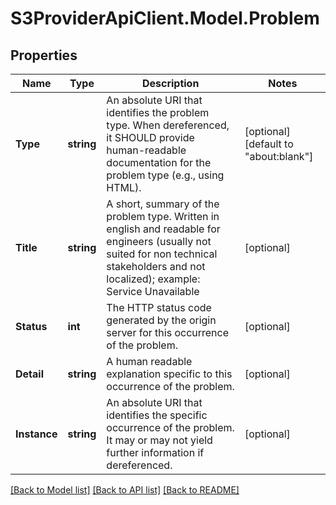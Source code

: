 # S3ProviderApiClient.Model.Problem

## Properties

Name | Type | Description | Notes
------------ | ------------- | ------------- | -------------
**Type** | **string** | An absolute URI that identifies the problem type.  When dereferenced, it SHOULD provide human-readable documentation for the problem type (e.g., using HTML).  | [optional] [default to "about:blank"]
**Title** | **string** | A short, summary of the problem type. Written in english and readable for engineers (usually not suited for non technical stakeholders and not localized); example: Service Unavailable  | [optional] 
**Status** | **int** | The HTTP status code generated by the origin server for this occurrence of the problem.  | [optional] 
**Detail** | **string** | A human readable explanation specific to this occurrence of the problem.  | [optional] 
**Instance** | **string** | An absolute URI that identifies the specific occurrence of the problem. It may or may not yield further information if dereferenced.         | [optional] 

[[Back to Model list]](../README.md#documentation-for-models) [[Back to API list]](../README.md#documentation-for-api-endpoints) [[Back to README]](../README.md)

